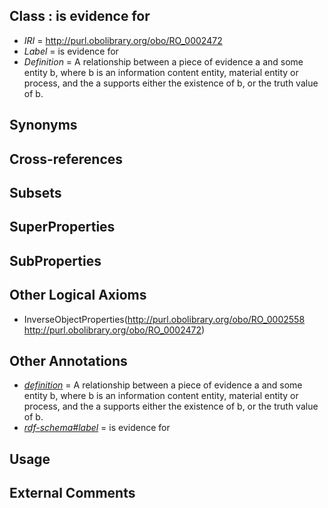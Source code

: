 
## Class : is evidence for

 * *IRI* = http://purl.obolibrary.org/obo/RO_0002472
 * *Label* = is evidence for
 * *Definition* = A relationship between a piece of evidence a and some entity b, where b is  an information content entity, material entity or process, and 
the a supports either the existence of b, or the truth value of b.

## Synonyms


## Cross-references


## Subsets


## SuperProperties


## SubProperties


## Other Logical Axioms

 * InverseObjectProperties(<http://purl.obolibrary.org/obo/RO_0002558> <http://purl.obolibrary.org/obo/RO_0002472>)

## Other Annotations

 * *[definition](../../IAO/15/IAO_0000115.md)* = A relationship between a piece of evidence a and some entity b, where b is  an information content entity, material entity or process, and 
the a supports either the existence of b, or the truth value of b.
 * *[rdf-schema#label](../../el/rdf-schema#label.md)* = is evidence for

## Usage


## External Comments

